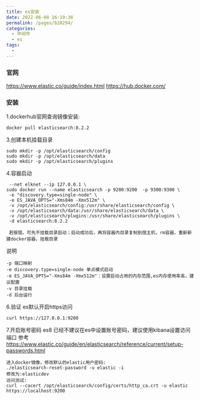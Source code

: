 ```yaml
---
title: es安装
date: 2022-06-08 16:19:38
permalink: /pages/b20294/
categories:
  - 中间件
  - es
tags:
  - 
---
```

### 官网
https://www.elastic.co/guide/index.html
https://hub.docker.com/

### 安装
1.dockerhub官网查询镜像安装:
~~~
docker pull elasticsearch:8.2.2
~~~



3.创建本机挂载目录
~~~
sudo mkdir -p /opt/elasticsearch/config
sudo mkdir -p /opt/elasticsearch/data
sudo mkdir -p /opt/elasticsearch/plugins
~~~

4.容器启动
~~~
 --net elknet --ip 127.0.0.1 \
sudo docker run --name elasticsearch -p 9200:9200  -p 9300:9300 \
 -e "discovery.type=single-node" \
 -e ES_JAVA_OPTS="-Xms84m -Xmx512m" \
 -v /opt/elasticsearch/config:/usr/share/elasticsearch/config \
 -v /opt/elasticsearch/data:/usr/share/elasticsearch/data \
 -v /opt/elasticsearch/plugins:/usr/share/elasticsearch/plugins \
 -d elasticsearch:8.2.2
 
 若报错，可先不挂载目录启动；启动成功后，再将容器内目录复制到宿主机，rm容器，重新新建docker容器，挂载目录
~~~
说明
~~~
-p 端口映射
-e discovery.type=single-node 单点模式启动
-e ES_JAVA_OPTS="-Xms84m -Xmx512m"：设置启动占用的内存范围,es内存使用率高，建议配置
-v 目录挂载
-d 后台运行
~~~



6.验证
es默认开启https访问
~~~
curl https://127.0.0.1:9200
~~~


7.开启账号密码
es8 已经不建议在es中设置账号密码，建议使用kibana设置访问端口
参考 https://www.elastic.co/guide/en/elasticsearch/reference/current/setup-passwords.html
~~~
进入docker镜像，修改默认的elastic用户密码:
./elasticsearch-reset-password -u elastic -i
修改为:elasticdev
访问测试:
curl --cacert /opt/elasticsearch/config/certs/http_ca.crt -u elastic https://localhost:9200

~~~

